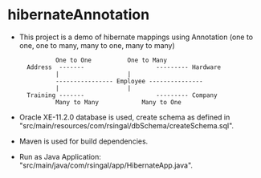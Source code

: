 # hibernateAnnotation
- This project is a demo of hibernate mappings using Annotation (one to one, one to many, many to one, many to many)

				One to One			One to Many
		Address	 -------					--------- Hardware
				|					|
				---------------- Employee ---------------
				|					|
		Training -------					--------- Company
				Many to Many			Many to One

- Oracle XE-11.2.0 database is used, create schema as defined in "src/main/resources/com/rsingal/dbSchema/createSchema.sql".
- Maven is used for build dependencies.
- Run as Java Application: "src/main/java/com/rsingal/app/HibernateApp.java".

